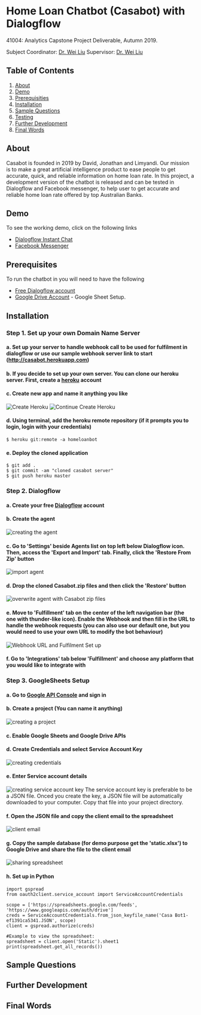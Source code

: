 # Home Loan Chatbot (Casabot) with Dialogflow

41004: Analytics Capstone Project Deliverable, Autumn 2019.

Subject Coordinator: [Dr. Wei Liu](https://www.uts.edu.au/staff/wei.liu)
Supervisor: [Dr. Wei Liu](https://www.uts.edu.au/staff/wei.liu)

## Table of Contents

1. [About](#markdown-header-about)
2. [Demo](#markdown-header-demo)
3. [Prerequisities](#markdown-header-prerequisites)
4. [Installation](#markdown-header-installation)
5. [Sample Questions](#markdown-header-sample-questions)
6. [Testing](#markdown-header-testing)
7. [Further Development](#markdown-header-further-development)
8. [Final Words](#markdown-header-final-words)

## About

Casabot is founded in 2019 by David, Jonathan and Limyandi. Our mission is to make a great artificial intelligence product to ease people to get accurate, quick, and reliable information on home loan rate.
In this project, a development version of the chatbot is released and can be tested in Dialogflow and Facebook messenger, to help user to get accurate and reliable home loan rate offered by top Australian Banks.

## Demo

To see the working demo, click on the following links

- [Dialogflow Instant Chat](https://bot.dialogflow.com/CasaBot)
- [Facebook Messenger](m.me/400454180513269)

## Prerequisites

To run the chatbot in you will need to have the following

- [Free Dialogflow account](https://console.dialogflow.com)
- [Google Drive Account](https://drive.google.com/drive/u/0/) - Google Sheet Setup.

## Installation

### Step 1. Set up your own Domain Name Server

#### a. Set up your server to handle webhook call to be used for fulfilment in dialogflow or use our sample webhook server link to start (<http://casabot.herokuapp.com>)

#### b. If you decide to set up your own server. You can clone our heroku server. First, create a [heroku](<https://dashboard.heroku.com/login>) account

#### c. Create new app and name it anything you like

![Create Heroku](images/create_heroku.png) ![Continue Create Heroku](images/continue_create_heroku.png)

#### d. Using terminal, add the heroku remote repository (if it prompts you to login, login with your credentials)

    $ heroku git:remote -a homeloanbot

#### e. Deploy the cloned application

    $ git add .
    $ git commit -am "cloned casabot server"
    $ git push heroku master

### Step 2. Dialogflow

#### a. Create your free [Dialogflow](<https://dialogflow.com/docs/getting-started/create-account>) account

#### b. Create the agent

![creating the agent](images/create_agent.png)

#### c. Go to 'Settings' beside Agents list on top left below Dialogflow icon. Then, access the 'Export and Import' tab. Finally, click the 'Restore From Zip' button

![import agent](images/restore_agent.png)

#### d. Drop the cloned Casabot.zip files and then click the 'Restore' button

![overwrite agent with Casabot zip files](images/upload_agent.png)

#### e. Move to 'Fulfillment' tab on the center of the left navigation bar (the one with thunder-like icon). Enable the Webhook and then fill in the URL to handle the webhook requests (you can also use our default one, but you would need to use your own URL to modify the bot behaviour)

![Webhook URL and Fulfilment Set up](images/fulfilment_setup.png)

#### f. Go to 'Integrations' tab below 'Fulfillment' and choose any platform that you would like to integrate with

### Step 3. GoogleSheets Setup

#### a. Go to [Google API Console](<https://console.developers.google.com>) and sign in

#### b. Create a project (You can name it anything)

![creating a project](images/create_project.png)

#### c. Enable Google Sheets and Google Drive APIs

#### d. Create Credentials and select Service Account Key

![creating credentials](images/create_credentials.png)

#### e. Enter Service account details

![creating service account key](images/service_account.png)
The service account key is preferable to be a JSON file. Onced you create the key, a JSON file will be automatically downloaded to your computer. Copy that file into your project directory.

#### f. Open the JSON file and copy the client email to the spreadsheet

![client email](images/client_email.png)

#### g. Copy the sample database (for demo purpose get the 'static.xlsx') to Google Drive and share the file to the client email

![sharing spreadsheet](images/share_client.png)

#### h. Set up in Python

    import gspread
    from oauth2client.service_account import ServiceAccountCredentials

    scope = ['https://spreadsheets.google.com/feeds',
    'https://www.googleapis.com/auth/drive']
    creds = ServiceAccountCredentials.from_json_keyfile_name('Casa Bot1-ef1391ca5341.JSON', scope)
    client = gspread.authorize(creds)

    #Example to view the spreadsheet:
    spreadsheet = client.open('Static').sheet1
    print(spreadsheet.get_all_records())

## Sample Questions

## Further Development

## Final Words
